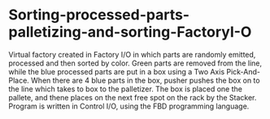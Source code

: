 # Sorting-processed-parts-palletizing-and-sorting-FactoryI-O
Virtual factory created in Factory I/O in which parts are randomly emitted, processed and then sorted by color. Green parts are removed from the line, while the blue processed parts are put in a box using a Two Axis Pick-And-Place. When there are 4 blue parts in the box, pusher pushes the box on to the line which takes to box to the palletizer. The box is placed one the pallete, and thene places on the next free spot on the rack by the Stacker. Program is written in Control I/O, using the FBD programming language. 

